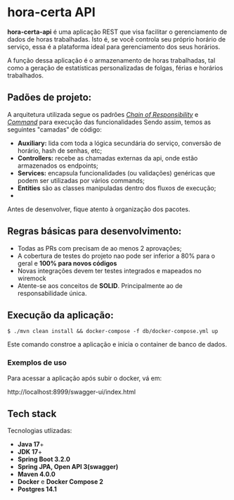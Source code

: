 # hora-certa API

**hora-certa-api** é uma aplicação REST que visa facilitar o gerenciamento de dados de horas trabalhadas. Isto é, se você controla seu próprio horário de serviço, essa é a plataforma ideal para gerenciamento dos seus horários.

A função dessa aplicação é o armazenamento de horas trabalhadas, tal como a geração de estatísticas personalizadas de folgas, férias e horários trabalhados.

## Padões de projeto:

A arquitetura utilizada segue os padrões [*Chain of Responsibility*](https://refactoring.guru/design-patterns/chain-of-responsibility) e [*Command*](https://refactoring.guru/design-patterns/command) para execução das funcionalidades
Sendo assim, temos as seguintes "camadas" de código:

- **Auxiliary:** lida com toda a lógica secundária do serviço, conversão de horário, hash de senhas, etc;
- **Controllers:** recebe as chamadas externas da api, onde estão armazenados os endpoints;
- **Services:** encapsula funcionalidades (ou validações) genéricas que podem ser utilizadas por vários commands;
- **Entities** são as classes manipuladas dentro dos fluxos de execução;
- 
Antes de desenvolver, fique atento à organização dos pacotes.

## Regras básicas para desenvolvimento:

- Todas as PRs com precisam de ao menos 2 aprovações;
- A cobertura de testes do projeto nao pode ser inferior a 80% para o geral e **100%  para novos códigos**
- Novas integrações devem ter testes integrados e mapeados no wiremock
- Atente-se aos conceitos de **SOLID**. Principalmente ao de responsabilidade única.

## Execução da aplicação:

```
$ ./mvn clean install && docker-compose -f db/docker-compose.yml up
```

Este comando constroe a aplicação e inicia o container de banco de dados.


### Exemplos de uso

Para acessar a aplicação após subir o docker, vá em:

http://localhost:8999/swagger-ui/index.html


## Tech stack

Tecnologias utlizadas:


- **Java 17**+
- **JDK 17**+
- **Spring Boot 3.2.0**
- **Spring JPA, Open API 3(swagger)**
- **Maven 4.0.0**
- **Docker** e **Docker Compose 2**
- **Postgres 14.1**
